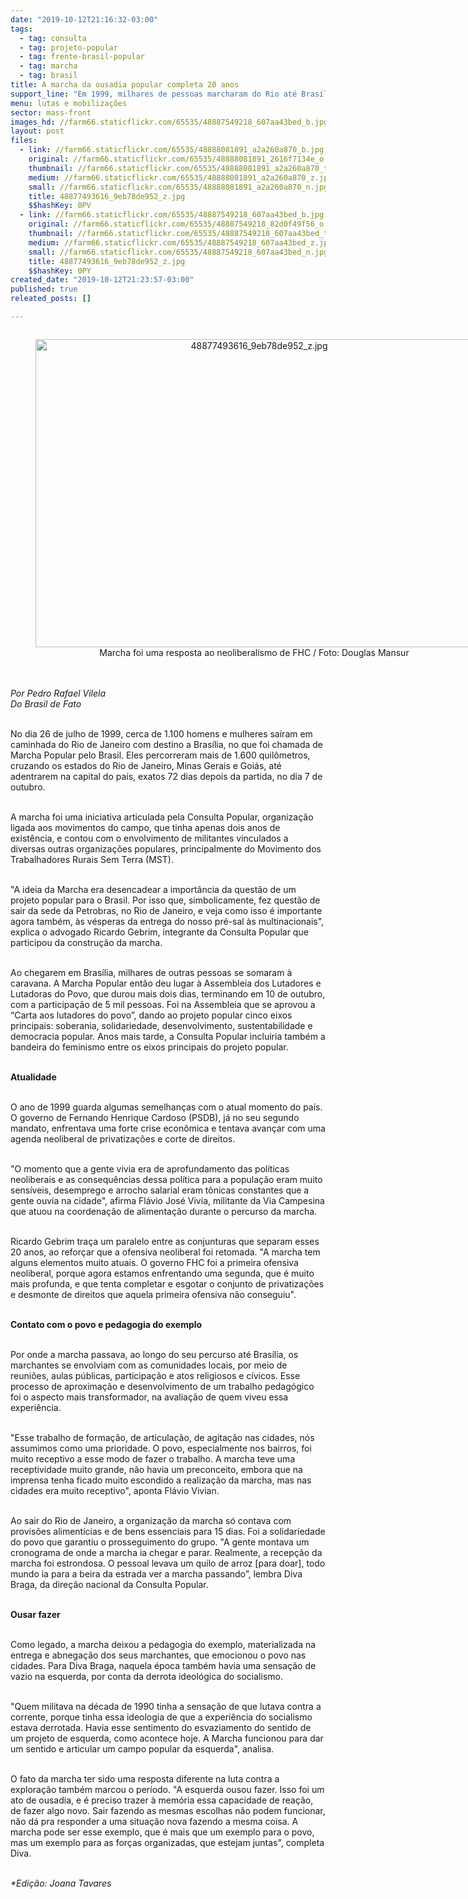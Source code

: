 ```yaml
---
date: "2019-10-12T21:16:32-03:00"
tags:
  - tag: consulta
  - tag: projeto-popular
  - tag: frente-brasil-popular
  - tag: marcha
  - tag: brasil
title: A marcha da ousadia popular completa 20 anos
support_line: "Em 1999, milhares de pessoas marcharam do Rio até Brasília para pensar um novo projeto de país."
menu: lutas e mobilizações
sector: mass-front
images_hd: //farm66.staticflickr.com/65535/48887549218_607aa43bed_b.jpg
layout: post
files:
  - link: //farm66.staticflickr.com/65535/48888081891_a2a260a870_b.jpg
    original: //farm66.staticflickr.com/65535/48888081891_2616f7134e_o.jpg
    thumbnail: //farm66.staticflickr.com/65535/48888081891_a2a260a870_t.jpg
    medium: //farm66.staticflickr.com/65535/48888081891_a2a260a870_z.jpg
    small: //farm66.staticflickr.com/65535/48888081891_a2a260a870_n.jpg
    title: 48877493616_9eb78de952_z.jpg
    $$hashKey: 0PV
  - link: //farm66.staticflickr.com/65535/48887549218_607aa43bed_b.jpg
    original: //farm66.staticflickr.com/65535/48887549218_82d0f49f56_o.jpg
    thumbnail: //farm66.staticflickr.com/65535/48887549218_607aa43bed_t.jpg
    medium: //farm66.staticflickr.com/65535/48887549218_607aa43bed_z.jpg
    small: //farm66.staticflickr.com/65535/48887549218_607aa43bed_n.jpg
    title: 48877493616_9eb78de952_z.jpg
    $$hashKey: 0PY
created_date: "2019-10-12T21:23:57-03:00"
published: true
releated_posts: []

---
```

<div itemprop="author" rel="author">
<div style="text-align:center">
<figure class="image" style="display:inline-block"><img alt="48877493616_9eb78de952_z.jpg" height="493" src="//farm66.staticflickr.com/65535/48887549218_607aa43bed_b.jpg" width="700" />
<figcaption>Marcha foi uma resposta ao neoliberalismo de FHC / Foto: Douglas Mansur</figcaption>
</figure>
</div>
</div>

<div itemprop="author" rel="author"><br />
<br />
<em>Por Pedro Rafael Vilela<br />
Do Brasil de Fato</em></div>

<p itemprop="author" rel="author"><br />
No dia 26 de julho de 1999, cerca de 1.100 homens e mulheres sa&iacute;ram em caminhada do Rio de Janeiro com destino a Bras&iacute;lia, no que foi chamada de Marcha Popular pelo Brasil. Eles percorreram mais de 1.600 quil&ocirc;metros, cruzando os estados do Rio de Janeiro, Minas Gerais e Goi&aacute;s, at&eacute; adentrarem na capital do pa&iacute;s, exatos 72 dias depois da partida, no dia 7 de outubro.</p>

<p itemprop="author" rel="author"><br />
A marcha foi uma iniciativa articulada pela Consulta Popular, organiza&ccedil;&atilde;o ligada aos movimentos do campo, que tinha apenas dois anos de exist&ecirc;ncia, e contou com o envolvimento de militantes vinculados a diversas outras organiza&ccedil;&otilde;es populares, principalmente do Movimento dos Trabalhadores Rurais Sem Terra (MST).</p>

<p itemprop="author" rel="author"><br />
&quot;A ideia da Marcha era desencadear a import&acirc;ncia da quest&atilde;o de um projeto popular para o Brasil. Por isso que, simbolicamente, fez quest&atilde;o de sair da sede da Petrobras, no Rio de Janeiro, e veja como isso &eacute; importante agora tamb&eacute;m, &agrave;s v&eacute;speras da entrega do nosso pr&eacute;-sal &agrave;s multinacionais&quot;, explica o advogado Ricardo Gebrim, integrante da Consulta Popular que participou da constru&ccedil;&atilde;o da marcha.</p>

<p itemprop="author" rel="author"><br />
Ao chegarem em Bras&iacute;lia, milhares de outras pessoas se somaram &agrave; caravana. A Marcha Popular ent&atilde;o deu lugar &agrave; Assembleia dos Lutadores e Lutadoras do Povo, que durou mais dois dias, terminando em 10 de outubro, com a participa&ccedil;&atilde;o de 5 mil pessoas. Foi na Assembleia que se aprovou a &ldquo;Carta aos lutadores do povo&rdquo;, dando ao projeto popular cinco eixos principais: soberania, solidariedade, desenvolvimento, sustentabilidade e democracia popular. Anos mais tarde, a Consulta Popular incluiria tamb&eacute;m a bandeira do feminismo entre os eixos principais do projeto popular.</p>

<p itemprop="author" rel="author"><br />
<strong>Atualidade</strong></p>

<p itemprop="author" rel="author"><br />
O ano de 1999 guarda algumas semelhan&ccedil;as com o atual momento do pa&iacute;s. O governo de Fernando Henrique Cardoso (PSDB), j&aacute; no seu segundo mandato, enfrentava uma forte crise econ&ocirc;mica e tentava avan&ccedil;ar com uma agenda neoliberal de privatiza&ccedil;&otilde;es e corte de direitos.</p>

<p itemprop="author" rel="author"><br />
&quot;O momento que a gente vivia era de aprofundamento das pol&iacute;ticas neoliberais e as consequ&ecirc;ncias dessa pol&iacute;tica para a popula&ccedil;&atilde;o eram muito sens&iacute;veis, desemprego e arrocho salarial eram t&ocirc;nicas constantes que a gente ouvia na cidade&quot;, afirma Fl&aacute;vio Jos&eacute; Vivia, militante da Via Campesina que atuou na coordena&ccedil;&atilde;o de alimenta&ccedil;&atilde;o durante o percurso da marcha.</p>

<p itemprop="author" rel="author"><br />
Ricardo Gebrim tra&ccedil;a um paralelo entre as conjunturas que separam esses 20 anos, ao refor&ccedil;ar que a ofensiva neoliberal foi retomada. &quot;A marcha tem alguns elementos muito atuais. O governo FHC foi a primeira ofensiva neoliberal, porque agora estamos enfrentando uma segunda, que &eacute; muito mais profunda, e que tenta completar e esgotar o conjunto de privatiza&ccedil;&otilde;es e desmonte de direitos que aquela primeira ofensiva n&atilde;o conseguiu&quot;.</p>

<p itemprop="author" rel="author"><br />
<strong>Contato com o povo e pedagogia do exemplo</strong></p>

<p itemprop="author" rel="author"><br />
Por onde a marcha passava, ao longo do seu percurso at&eacute; Bras&iacute;lia, os marchantes se envolviam com as comunidades locais, por meio de reuni&otilde;es, aulas p&uacute;blicas, participa&ccedil;&atilde;o e atos religiosos e c&iacute;vicos. Esse processo de aproxima&ccedil;&atilde;o e desenvolvimento de um trabalho pedag&oacute;gico foi o aspecto mais transformador, na avalia&ccedil;&atilde;o de quem viveu essa experi&ecirc;ncia.</p>

<p itemprop="author" rel="author"><br />
&quot;Esse trabalho de forma&ccedil;&atilde;o, de articula&ccedil;&atilde;o, de agita&ccedil;&atilde;o nas cidades, n&oacute;s assumimos como uma prioridade. O povo, especialmente nos bairros, foi muito receptivo a esse modo de fazer o trabalho. A marcha teve uma receptividade muito grande, n&atilde;o havia um preconceito, embora que na imprensa tenha ficado muito escondido a realiza&ccedil;&atilde;o da marcha, mas nas cidades era muito receptivo&quot;, aponta Fl&aacute;vio Vivian.</p>

<p itemprop="author" rel="author"><br />
Ao sair do Rio de Janeiro, a organiza&ccedil;&atilde;o da marcha s&oacute; contava com provis&otilde;es aliment&iacute;cias e de bens essenciais para 15 dias. Foi a solidariedade do povo que garantiu o prosseguimento do grupo. &quot;A gente montava um cronograma de onde a marcha ia chegar e parar. Realmente, a recep&ccedil;&atilde;o da marcha foi estrondosa. O pessoal levava um quilo de arroz [para doar], todo mundo ia para a beira da estrada ver a marcha passando&rdquo;, lembra Diva Braga, da dire&ccedil;&atilde;o nacional da Consulta Popular.</p>

<p itemprop="author" rel="author"><br />
<strong>Ousar fazer</strong></p>

<p itemprop="author" rel="author"><br />
Como legado, a marcha deixou a pedagogia do exemplo, materializada na entrega e abnega&ccedil;&atilde;o dos seus marchantes, que emocionou o povo nas cidades. Para Diva Braga, naquela &eacute;poca tamb&eacute;m havia uma sensa&ccedil;&atilde;o de vazio na esquerda, por conta da derrota ideol&oacute;gica do socialismo.</p>

<p itemprop="author" rel="author"><br />
&quot;Quem militava na d&eacute;cada de 1990 tinha a sensa&ccedil;&atilde;o de que lutava contra a corrente, porque tinha essa ideologia de que a experi&ecirc;ncia do socialismo estava derrotada. Havia esse sentimento do esvaziamento do sentido de um projeto de esquerda, como acontece hoje. A Marcha funcionou para dar um sentido e articular um campo popular da esquerda&quot;, analisa.</p>

<p itemprop="author" rel="author"><br />
O fato da marcha ter sido uma resposta diferente na luta contra a explora&ccedil;&atilde;o tamb&eacute;m marcou o per&iacute;odo. &quot;A esquerda ousou fazer. Isso foi um ato de ousadia, e &eacute; preciso trazer &agrave; mem&oacute;ria essa capacidade de rea&ccedil;&atilde;o, de fazer algo novo. Sair fazendo as mesmas escolhas n&atilde;o podem funcionar, n&atilde;o d&aacute; pra responder a uma situa&ccedil;&atilde;o nova fazendo a mesma coisa. A marcha pode ser esse exemplo, que &eacute; mais que um exemplo para o povo, mas um exemplo para as for&ccedil;as organizadas, que estejam juntas&quot;, completa Diva.</p>

<p itemprop="author" rel="author"><br />
<em>*Edi&ccedil;&atilde;o: Joana Tavares</em></p>
